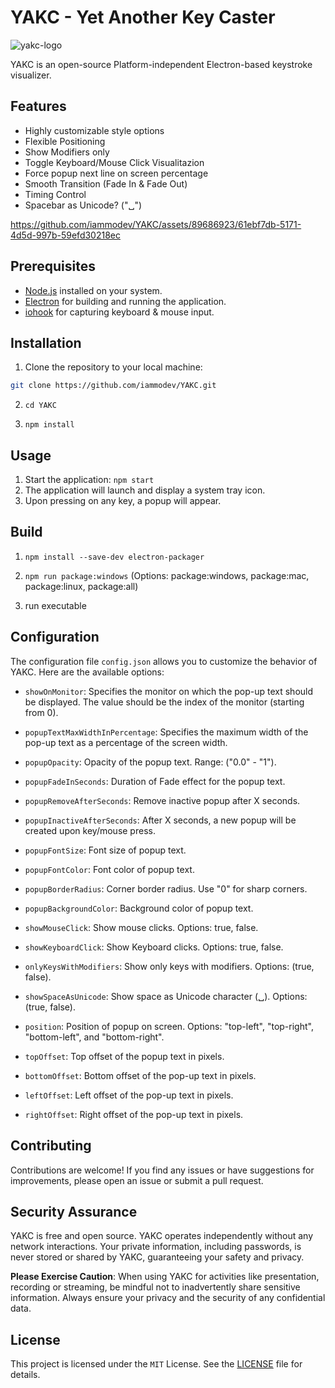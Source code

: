 # YAKC - Yet Another Key Caster

![yakc-logo](https://github.com/iammodev/YAKC/assets/89686923/d776922e-ebb8-42b0-b49f-c516d52957ae)

YAKC is an open-source Platform-independent Electron-based keystroke visualizer.

## Features

- Highly customizable style options
- Flexible Positioning
- Show Modifiers only
- Toggle Keyboard/Mouse Click Visualitazion
- Force popup next line on screen percentage
- Smooth Transition (Fade In & Fade Out)
- Timing Control
- Spacebar as Unicode? ("␣")

https://github.com/iammodev/YAKC/assets/89686923/61ebf7db-5171-4d5d-997b-59efd30218ec

## Prerequisites

- [Node.js](https://nodejs.org/) installed on your system.
- [Electron](https://www.electronjs.org/) for building and running the application.
- [iohook](https://github.com/mechakeys/iohook) for capturing keyboard & mouse input.

## Installation

1. Clone the repository to your local machine:

```bash
git clone https://github.com/iammodev/YAKC.git
```

2. `cd YAKC`

3. `npm install`

## Usage

1. Start the application: `npm start`
2. The application will launch and display a system tray icon.
3. Upon pressing on any key, a popup will appear.

## Build

1. `npm install --save-dev electron-packager`

2. `npm run package:windows` (Options: package:windows, package:mac, package:linux, package:all)

3. run executable

## Configuration

The configuration file `config.json` allows you to customize the behavior of YAKC. Here are the available options:

- `showOnMonitor`: Specifies the monitor on which the pop-up text should be displayed. The value should be the index of the monitor (starting from 0).

- `popupTextMaxWidthInPercentage`: Specifies the maximum width of the pop-up text as a percentage of the screen width.

- `popupOpacity`: Opacity of the popup text. Range: ("0.0" - "1").

- `popupFadeInSeconds`: Duration of Fade effect for the popup text.

- `popupRemoveAfterSeconds`: Remove inactive popup after X seconds.

- `popupInactiveAfterSeconds`: After X seconds, a new popup will be created upon key/mouse press.

- `popupFontSize`: Font size of popup text.

- `popupFontColor`: Font color of popup text.

- `popupBorderRadius`: Corner border radius. Use "0" for sharp corners.

- `popupBackgroundColor`: Background color of popup text.

- `showMouseClick`: Show mouse clicks. Options: true, false.

- `showKeyboardClick`: Show Keyboard clicks. Options: true, false.

- `onlyKeysWithModifiers`: Show only keys with modifiers. Options: (true, false).

- `showSpaceAsUnicode`: Show space as Unicode character (␣). Options: (true, false).

- `position`: Position of popup on screen. Options: "top-left", "top-right", "bottom-left", and "bottom-right".

- `topOffset`: Top offset of the popup text in pixels.

- `bottomOffset`: Bottom offset of the pop-up text in pixels.

- `leftOffset`: Left offset of the pop-up text in pixels.

- `rightOffset`: Right offset of the pop-up text in pixels.

## Contributing

Contributions are welcome! If you find any issues or have suggestions for improvements, please open an issue or submit a pull request.

## Security Assurance

YAKC is free and open source. YAKC operates independently without any network interactions. Your private information, including passwords, is never stored or shared by YAKC, guaranteeing your safety and privacy.

**Please Exercise Caution**: When using YAKC for activities like presentation, recording or streaming, be mindful not to inadvertently share sensitive information. Always ensure your privacy and the security of any confidential data.

## License

This project is licensed under the `MIT` License. See the [LICENSE](LICENSE) file for details.
